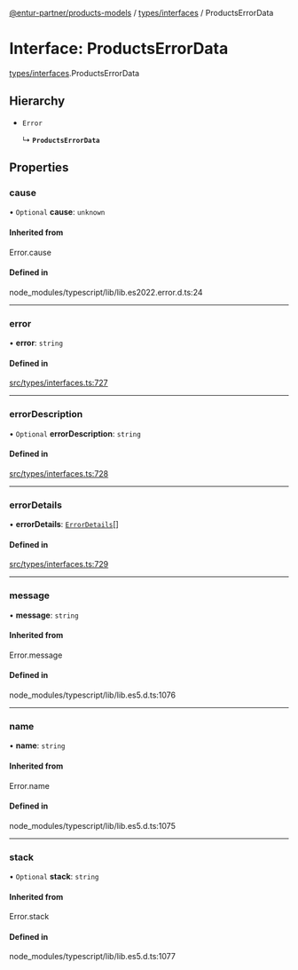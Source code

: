 [@entur-partner/products-models](../README.md) / [types/interfaces](../modules/types_interfaces.md) / ProductsErrorData

# Interface: ProductsErrorData

[types/interfaces](../modules/types_interfaces.md).ProductsErrorData

## Hierarchy

- `Error`

  ↳ **`ProductsErrorData`**

## Properties

### cause

• `Optional` **cause**: `unknown`

#### Inherited from

Error.cause

#### Defined in

node_modules/typescript/lib/lib.es2022.error.d.ts:24

___

### error

• **error**: `string`

#### Defined in

[src/types/interfaces.ts:727](https://github.com/entur/products-models/blob/main/src/types/interfaces.ts#L727)

___

### errorDescription

• `Optional` **errorDescription**: `string`

#### Defined in

[src/types/interfaces.ts:728](https://github.com/entur/products-models/blob/main/src/types/interfaces.ts#L728)

___

### errorDetails

• **errorDetails**: [`ErrorDetails`](../modules/types_types.md#errordetails)[]

#### Defined in

[src/types/interfaces.ts:729](https://github.com/entur/products-models/blob/main/src/types/interfaces.ts#L729)

___

### message

• **message**: `string`

#### Inherited from

Error.message

#### Defined in

node_modules/typescript/lib/lib.es5.d.ts:1076

___

### name

• **name**: `string`

#### Inherited from

Error.name

#### Defined in

node_modules/typescript/lib/lib.es5.d.ts:1075

___

### stack

• `Optional` **stack**: `string`

#### Inherited from

Error.stack

#### Defined in

node_modules/typescript/lib/lib.es5.d.ts:1077
